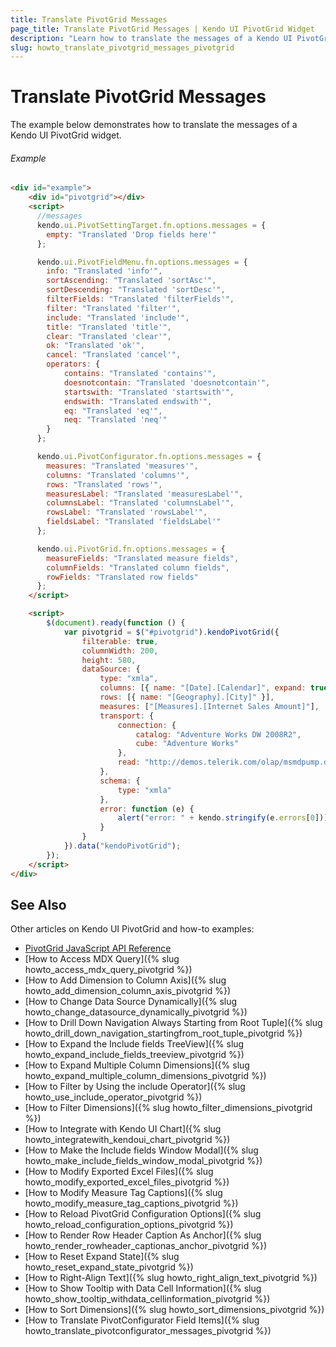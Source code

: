 ```yaml
---
title: Translate PivotGrid Messages
page_title: Translate PivotGrid Messages | Kendo UI PivotGrid Widget
description: "Learn how to translate the messages of a Kendo UI PivotGrid widget."
slug: howto_translate_pivotgrid_messages_pivotgrid
---
```


# Translate PivotGrid Messages

The example below demonstrates how to translate the messages of a Kendo UI PivotGrid widget.

###### Example

```html
<div id="example">
    <div id="pivotgrid"></div>
    <script>
      //messages
      kendo.ui.PivotSettingTarget.fn.options.messages = {
        empty: "Translated 'Drop fields here'"
      };

      kendo.ui.PivotFieldMenu.fn.options.messages = {
        info: "Translated 'info'",
        sortAscending: "Translated 'sortAsc'",
        sortDescending: "Translated 'sortDesc'",
        filterFields: "Translated 'filterFields'",
        filter: "Translated 'filter'",
        include: "Translated 'include'",
        title: "Translated 'title'",
        clear: "Translated 'clear'",
        ok: "Translated 'ok'",
        cancel: "Translated 'cancel'",
        operators: {
            contains: "Translated 'contains'",
            doesnotcontain: "Translated 'doesnotcontain'",
            startswith: "Translated 'startswith'",
            endswith: "Translated endswith'",
            eq: "Translated 'eq'",
            neq: "Translated 'neq'"
        }
      };

      kendo.ui.PivotConfigurator.fn.options.messages = {
        measures: "Translated 'measures'",
        columns: "Translated 'columns'",
        rows: "Translated 'rows'",
        measuresLabel: "Translated 'measuresLabel'",
        columnsLabel: "Translated 'columnsLabel'",
        rowsLabel: "Translated 'rowsLabel'",
        fieldsLabel: "Translated 'fieldsLabel'"
      };

      kendo.ui.PivotGrid.fn.options.messages = {
        measureFields: "Translated measure fields",
        columnFields: "Translated column fields",
        rowFields: "Translated row fields"
      };
    </script>

    <script>
        $(document).ready(function () {
            var pivotgrid = $("#pivotgrid").kendoPivotGrid({
                filterable: true,
                columnWidth: 200,
                height: 580,
                dataSource: {
                    type: "xmla",
                    columns: [{ name: "[Date].[Calendar]", expand: true }, { name: "[Product].[Category]" } ],
                    rows: [{ name: "[Geography].[City]" }],
                    measures: ["[Measures].[Internet Sales Amount]"],
                    transport: {
                        connection: {
                            catalog: "Adventure Works DW 2008R2",
                            cube: "Adventure Works"
                        },
                        read: "http://demos.telerik.com/olap/msmdpump.dll"
                    },
                    schema: {
                        type: "xmla"
                    },
                    error: function (e) {
                        alert("error: " + kendo.stringify(e.errors[0]));
                    }
                }
            }).data("kendoPivotGrid");
        });
    </script>
</div>
```

## See Also

Other articles on Kendo UI PivotGrid and how-to examples:

* [PivotGrid JavaScript API Reference](/api/javascript/ui/pivotgrid)
* [How to Access MDX Query]({% slug howto_access_mdx_query_pivotgrid %})
* [How to Add Dimension to Column Axis]({% slug howto_add_dimension_column_axis_pivotgrid %})
* [How to Change Data Source Dynamically]({% slug howto_change_datasource_dynamically_pivotgrid %})
* [How to Drill Down Navigation Always Starting from Root Tuple]({% slug howto_drill_down_navigation_startingfrom_root_tuple_pivotgrid %})
* [How to Expand the Include fields TreeView]({% slug howto_expand_include_fields_treeview_pivotgrid %})
* [How to Expand Multiple Column Dimensions]({% slug howto_expand_multiple_column_dimensions_pivotgrid %})
* [How to Filter by Using the include Operator]({% slug howto_use_include_operator_pivotgrid %})
* [How to Filter Dimensions]({% slug howto_filter_dimensions_pivotgrid %})
* [How to Integrate with Kendo UI Chart]({% slug howto_integratewith_kendoui_chart_pivotgrid %})
* [How to Make the Include fields Window Modal]({% slug howto_make_include_fields_window_modal_pivotgrid %})
* [How to Modify Exported Excel Files]({% slug howto_modify_exported_excel_files_pivotgrid %})
* [How to Modify Measure Tag Captions]({% slug howto_modify_measure_tag_captions_pivotgrid %})
* [How to Reload PivotGrid Configuration Options]({% slug howto_reload_configuration_options_pivotgrid %})
* [How to Render Row Header Caption As Anchor]({% slug howto_render_rowheader_captionas_anchor_pivotgrid %})
* [How to Reset Expand State]({% slug howto_reset_expand_state_pivotgrid %})
* [How to Right-Align Text]({% slug howto_right_align_text_pivotgrid %})
* [How to Show Tooltip with Data Cell Information]({% slug howto_show_tooltip_withdata_cellinformation_pivotgrid %})
* [How to Sort Dimensions]({% slug howto_sort_dimensions_pivotgrid %})
* [How to Translate PivotConfigurator Field Items]({% slug howto_translate_pivotconfigurator_messages_pivotgrid %})
